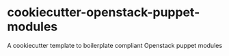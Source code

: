# cookiecutter-openstack-puppet-modules
A cookiecutter template to boilerplate compliant Openstack puppet modules
